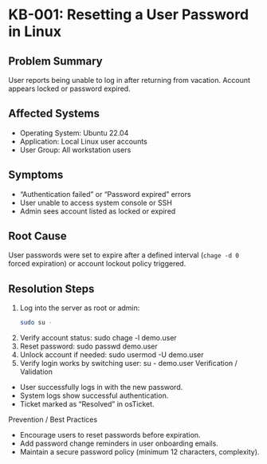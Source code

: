 # KB-001: Resetting a User Password in Linux

## Problem Summary
User reports being unable to log in after returning from vacation. Account appears locked or password expired.

## Affected Systems
- Operating System: Ubuntu 22.04
- Application: Local Linux user accounts
- User Group: All workstation users

## Symptoms
- “Authentication failed” or “Password expired” errors
- User unable to access system console or SSH
- Admin sees account listed as locked or expired

## Root Cause
User passwords were set to expire after a defined interval (`chage -d 0` forced expiration) or account lockout policy triggered.

## Resolution Steps
1. Log into the server as root or admin:
   ```bash
   sudo su -
2. Verify account status:
   sudo chage -l demo.user
3. Reset password:
   sudo passwd demo.user
4. Unlock account if needed:
   sudo usermod -U demo.user
5. Verify login works by switching user:
   su - demo.user
Verification / Validation
- User successfully logs in with the new password.
- System logs show successful authentication.
- Ticket marked as “Resolved” in osTicket.

Prevention / Best Practices
- Encourage users to reset passwords before expiration.
- Add password change reminders in user onboarding emails.
- Maintain a secure password policy (minimum 12 characters, complexity).
